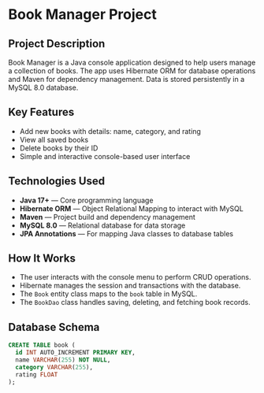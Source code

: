 # Book Manager Project

## Project Description

Book Manager is a Java console application designed to help users manage a collection of books. The app uses Hibernate ORM for database operations and Maven for dependency management. Data is stored persistently in a MySQL 8.0 database.

## Key Features

- Add new books with details: name, category, and rating  
- View all saved books  
- Delete books by their ID  
- Simple and interactive console-based user interface

## Technologies Used

- **Java 17+** — Core programming language  
- **Hibernate ORM** — Object Relational Mapping to interact with MySQL  
- **Maven** — Project build and dependency management  
- **MySQL 8.0** — Relational database for data storage  
- **JPA Annotations** — For mapping Java classes to database tables

## How It Works

- The user interacts with the console menu to perform CRUD operations.  
- Hibernate manages the session and transactions with the database.  
- The `Book` entity class maps to the `book` table in MySQL.  
- The `BookDao` class handles saving, deleting, and fetching book records.

## Database Schema

```sql
CREATE TABLE book (
  id INT AUTO_INCREMENT PRIMARY KEY,
  name VARCHAR(255) NOT NULL,
  category VARCHAR(255),
  rating FLOAT
);
